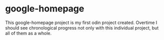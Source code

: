 # google-homepage

This google-homepage project is my first odin project created. Overtime I should see chronological progress not only with this individual project, but all of them as a whole.
